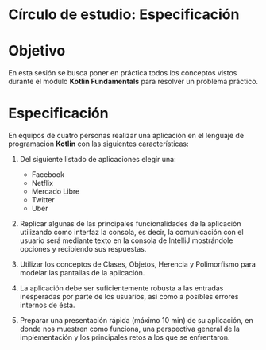 # Círculo de estudio: Especificación

# Objetivo

En esta sesión se busca poner en práctica todos los conceptos vistos durante el módulo __Kotlin Fundamentals__ para resolver un problema práctico.

# Especificación

En equipos de cuatro personas realizar una aplicación en el lenguaje de programación __Kotlin__ con las siguientes características: 

1. Del siguiente listado de aplicaciones elegir una:

    - Facebook
    - Netflix
    - Mercado Libre 
    - Twitter
    - Uber

2. Replicar algunas de las principales funcionalidades de la aplicación utilizando como interfaz la consola, es decir, la comunicación con el usuario será mediante texto en la consola de IntelliJ mostrándole opciones y recibiendo sus respuestas.

3. Utilizar los conceptos de Clases, Objetos, Herencia y Polimorfismo para modelar las pantallas de la aplicación.

4. La aplicación debe ser suficientemente robusta a las entradas inesperadas por parte de los usuarios, así como a posibles errores internos de ésta. 

5. Preparar una presentación rápida (máximo 10 min) de su aplicación, en donde nos muestren como funciona, una perspectiva general de la implementación y los principales retos a los que se enfrentaron.



